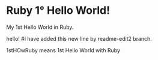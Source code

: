 # Ruby 1° Hello World!

My 1st Hello World in Ruby.

hello! #i have added this new line by readme-edit2 branch.

1stHOwRuby means 1st Hello World with Ruby
